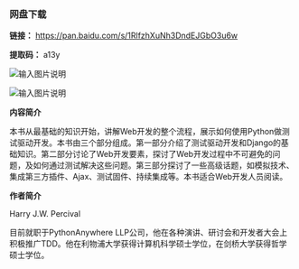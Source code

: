 ### 网盘下载

**链接：** https://pan.baidu.com/s/1RlfzhXuNh3DndEJGbO3u6w 

**提取码：** a13y

![输入图片说明](https://images.gitee.com/uploads/images/2020/0820/121218_352875fb_7785827.jpeg "图怪兽_6019894cc394ad904689234b6cf6b4c7_99096.jpg")

![输入图片说明](https://images.gitee.com/uploads/images/2020/0708/203215_0acc3c6d_7785827.png "屏幕截图.png")

 **内容简介** 

本书从最基础的知识开始，讲解Web开发的整个流程，展示如何使用Python做测试驱动开发。本书由三个部分组成。第一部分介绍了测试驱动开发和Django的基础知识。第二部分讨论了Web开发要素，探讨了Web开发过程中不可避免的问题，及如何通过测试解决这些问题。第三部分探讨了一些高级话题，如模拟技术、集成第三方插件、Ajax、测试固件、持续集成等。本书适合Web开发人员阅读。

 **作者简介** 

Harry J.W. Percival

目前就职于PythonAnywhere LLP公司，他在各种演讲、研讨会和开发者大会上积极推广TDD。他在利物浦大学获得计算机科学硕士学位，在剑桥大学获得哲学硕士学位。